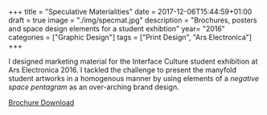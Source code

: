 +++
title = "Speculative Materialities"
date = 2017-12-06T15:44:59+01:00
draft = true
image = "./img/specmat.jpg"
description = "Brochures, posters and space design elements for a student exhibtion"
year= "2016"
categories = ["Graphic Design"]
tags = ["Print Design", "Ars Electronica"]
+++

I designed marketing material for the Interface Culture student exhibition at Ars Electronica 2016. I tackled the challenge to present the manyfold student artworks in a homogenous manner by using elements of a _negative space pentagram_ as an over-arching brand design.

[Brochure Download](../../pdf/IC_ars_booklet2016_web.pdf)